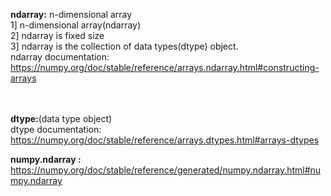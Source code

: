 **ndarray:** n-dimensional array<br/>
    1] n-dimensional array(ndarray)<br/> 
    2] ndarray is fixed size<br/>
    3] ndarray is the collection of data types(dtype) object.<br/>
ndarray documentation:
https://numpy.org/doc/stable/reference/arrays.ndarray.html#constructing-arrays<br/>
<br/><br/>

**dtype:**(data type object) <br/>
dtype documentation: 
https://numpy.org/doc/stable/reference/arrays.dtypes.html#arrays-dtypes <br/>

**numpy.ndarray :**
https://numpy.org/doc/stable/reference/generated/numpy.ndarray.html#numpy.ndarray <br/>